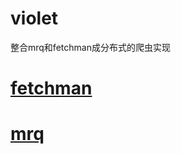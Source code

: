 # violet
整合mrq和fetchman成分布式的爬虫实现


# [fetchman](https://github.com/DarkSand/fetchman)


# [mrq](https://github.com/pricingassistant/mrq)